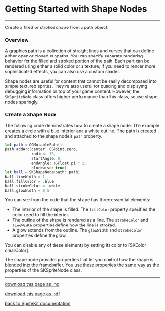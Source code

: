 # Getting Started with Shape Nodes

----------------------

Create a filled or stroked shape from a path object.

### Overview

A graphics path is a collection of straight lines and curves that can define either open or closed subpaths. You can specify separate rendering behavior for the filled and stroked portion of the path. Each part can be rendered using either a solid color or a texture; if you need to render more sophisticated effects, you can also use a custom shader.

Shape nodes are useful for content that cannot be easily decomposed into simple textured sprites. They're also useful for building and displaying debugging information on top of your game content. However, the `SKSpriteNode` class offers higher performance than this class, so use shape nodes sparingly.

### Create a Shape Node

The following code demonstrates how to create a shape node. The example creates a circle with a blue interior and a white outline. The path is created and attached to the shape node’s `path` property.

```swift
let path = CGMutablePath()
path.addArc(center: CGPoint.zero,
            radius: 15,
            startAngle: 0,
            endAngle: CGFloat.pi * 2,
            clockwise: true)
let ball = SKShapeNode(path: path)
ball.lineWidth = 1
ball.fillColor = .blue
ball.strokeColor = .white
ball.glowWidth = 0.5
```

You can see from the code that the shape has three essential elements:

- The interior of the shape is filled. The `fillColor` property specifies the color used to fill the interior.
- The outline of the shape is rendered as a line. The `strokeColor` and `lineWidth` properties define how the line is stroked.
- A glow extends from the outline. The `glowWidth` and `strokeColor` properties define the glow.

You can disable any of these elements by setting its color to [SKColor clearColor].

The shape node provides properties that let you control how the shape is blended into the framebuffer. You use these properties the same way as the properties of the SKSpriteNode class.

--------------

[download this page as .md](https://raw.githubusercontent.com/retrokid/retrokid.github.io/master/tech_notes/spritekit_documentation/033-skshapenode-getting-started-with-shape-nodes.md)

[download this page as .pdf](https://github.com/retrokid/retrokid.github.io/raw/master/tech_notes/spritekit_documentation/033-skshapenode-getting-started-with-shape-nodes.pdf)

[back to SpriteKit documentation](./spritekit-documentation)
